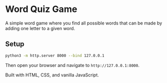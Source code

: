 # Word Quiz Game

A simple word game where you find all possible words that can be made by adding one letter to a given word.

## Setup

```bash
python3 -m http.server 8000 --bind 127.0.0.1
```

Then open your browser and navigate to `http://127.0.0.1:8000`.

Built with HTML, CSS, and vanilla JavaScript.